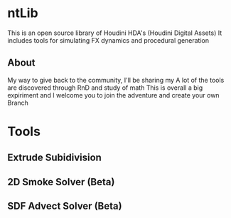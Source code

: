 # ntLib
This is an open source library of Houdini HDA's (Houdini Digital Assets)
It includes tools for simulating FX dynamics and procedural generation



## About 
My way to give back to the community, I'll be sharing my 
A lot of the tools are discovered through RnD and study of math
This is overall a big expiriment and 
I welcome you to join the adventure and create your own Branch

# Tools
## Extrude Subidivision

## 2D Smoke Solver (Beta)

## SDF Advect Solver (Beta)

